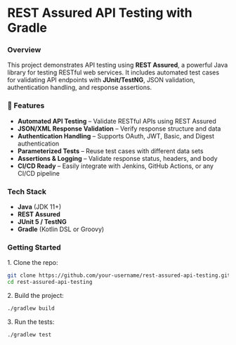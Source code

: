 # REST Assured API Testing with Gradle

### Overview
This project demonstrates API testing using **REST Assured**, a powerful Java library for testing RESTful web services. It includes automated test cases for validating API endpoints with **JUnit/TestNG**, JSON validation, authentication handling, and response assertions.

### 🔹 Features
- **Automated API Testing** – Validate RESTful APIs using REST Assured
- **JSON/XML Response Validation** – Verify response structure and data
- **Authentication Handling** – Supports OAuth, JWT, Basic, and Digest authentication
- **Parameterized Tests** – Reuse test cases with different data sets
- **Assertions & Logging** – Validate response status, headers, and body
- **CI/CD Ready** – Easily integrate with Jenkins, GitHub Actions, or any CI/CD pipeline

### Tech Stack
- **Java** (JDK 11+)
- **REST Assured**
- **JUnit 5 / TestNG**
- **Gradle** (Kotlin DSL or Groovy)

### Getting Started

1️. Clone the repo:
   ```sh
   git clone https://github.com/your-username/rest-assured-api-testing.git
   cd rest-assured-api-testing
   ```

2️. Build the project:
   ```sh
   ./gradlew build
   ```

3️. Run the tests:
   ```sh
   ./gradlew test
   ```
